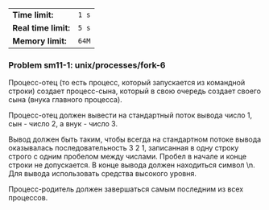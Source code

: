 |                      |       |
|----------------------|-------|
| **Time limit:**      | `1 s` |
| **Real time limit:** | `5 s` |
| **Memory limit:**    | `64M` |


### Problem sm11-1: unix/processes/fork-6

Процесс-отец (то есть процесс, который запускается из командной строки) создает процесс-сына,
который в свою очередь создает своего сына (внука главного процесса).

Процесс-отец должен вывести на стандартный поток вывода число 1, сын - число 2, а внук - число 3.

Вывод должен быть таким, чтобы всегда на стандартном потоке вывода оказывалась последовательность 3
2 1, записанная в одну строку строго с одним пробелом между числами. Пробел в начале и конце строки
не допускается. В конце вывода должен находиться символ \n. Для вывода использовать средства
высокого уровня.

Процесс-родитель должен завершаться самым последним из всех процессов.

